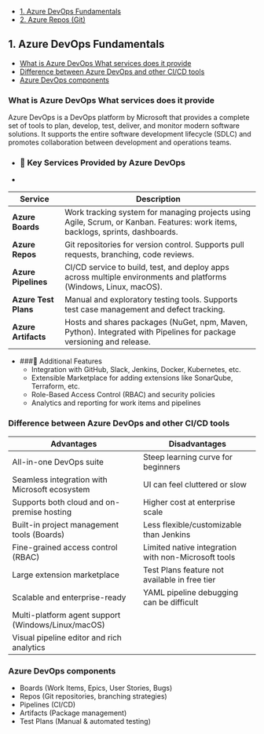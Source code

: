 - [1. Azure DevOps Fundamentals](#1.-azure-devOps-fundamentals)
- [2. Azure Repos (Git)](#2.-Azure-Repos-(Git))



## 1. Azure DevOps Fundamentals
- [What is Azure DevOps What services does it provide](#What-is-Azure-DevOps-What-services-does-it-provide)
- [Difference between Azure DevOps and other CI/CD tools](#Difference-between-Azure-DevOps-and-other-CI/CD-tools)
- [Azure DevOps components](#Azure-DevOps-components)

### What is Azure DevOps What services does it provide
Azure DevOps is a DevOps platform by Microsoft that provides a complete set of tools to plan, develop, test, deliver, and monitor modern software solutions. It supports the entire software development lifecycle (SDLC) and promotes collaboration between development and operations teams.
- ### 🚀 Key Services Provided by Azure DevOps
-
| **Service**        | **Description**                                                                                                                                         |
|--------------------|---------------------------------------------------------------------------------------------------------------------------------------------------------|
| **Azure Boards**   | Work tracking system for managing projects using Agile, Scrum, or Kanban. Features: work items, backlogs, sprints, dashboards.                         |
| **Azure Repos**    | Git repositories for version control. Supports pull requests, branching, code reviews.                                                                  |
| **Azure Pipelines**| CI/CD service to build, test, and deploy apps across multiple environments and platforms (Windows, Linux, macOS).                                       |
| **Azure Test Plans**| Manual and exploratory testing tools. Supports test case management and defect tracking.                                                               |
| **Azure Artifacts**| Hosts and shares packages (NuGet, npm, Maven, Python). Integrated with Pipelines for package versioning and release.                                    |

- ###🧩 Additional Features
    - Integration with GitHub, Slack, Jenkins, Docker, Kubernetes, etc.
    - Extensible Marketplace for adding extensions like SonarQube, Terraform, etc.
    - Role-Based Access Control (RBAC) and security policies
    - Analytics and reporting for work items and pipelines

 ### Difference between Azure DevOps and other CI/CD tools

 | Advantages                                         | Disadvantages                                      |
|---------------------------------------------------|---------------------------------------------------|
| All-in-one DevOps suite                           | Steep learning curve for beginners                |
| Seamless integration with Microsoft ecosystem     | UI can feel cluttered or slow                     |
| Supports both cloud and on-premise hosting        | Higher cost at enterprise scale                   |
| Built-in project management tools (Boards)        | Less flexible/customizable than Jenkins           |
| Fine-grained access control (RBAC)                | Limited native integration with non-Microsoft tools|
| Large extension marketplace                       | Test Plans feature not available in free tier     |
| Scalable and enterprise-ready                     | YAML pipeline debugging can be difficult          |
| Multi-platform agent support (Windows/Linux/macOS)|                                                   |
| Visual pipeline editor and rich analytics         |                                                   |

### Azure DevOps components
- Boards (Work Items, Epics, User Stories, Bugs)
- Repos (Git repositories, branching strategies)
- Pipelines (CI/CD)
- Artifacts (Package management)
- Test Plans (Manual & automated testing)
